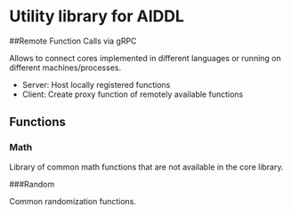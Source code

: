 # Utility library for AIDDL

##Remote Function Calls via gRPC

Allows to connect cores implemented in different languages or running on different machines/processes.

- Server: Host locally registered functions
- Client: Create proxy function of remotely available functions

## Functions

### Math

Library of common math functions that are not available in the
core library.

###Random

Common randomization functions.